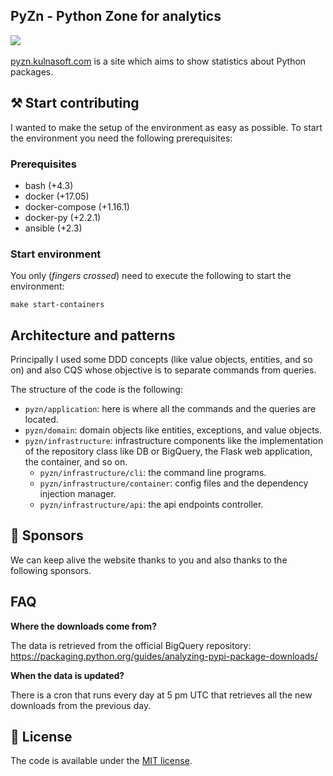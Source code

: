 ## PyZn - Python Zone for analytics 

<p>
  <a aria-label="KhulnaSoft logo" href="https://khulnasoft.com/"><img src="https://img.shields.io/badge/MADE%20BY%20KhulnaSoft-000000.svg?style=for-the-badge&logo=KhulnaSoft&labelColor=000"></a>
  <a aria-label="License" href="https://github.com/khulnasoft/pyzn/blob/main/LICENSE"><img alt="" src="https://img.shields.io/npm/l/turbo.svg?style=for-the-badge&labelColor=000000&color="></a>
</p>

[pyzn.kulnasoft.com](https://pyzn.kulnasoft.com) is a site which aims to show statistics about Python packages.

## ⚒️ Start contributing
I wanted to make the setup of the environment as easy as possible. To start the environment you need the 
following prerequisites:

### Prerequisites
  * bash (+4.3)
  * docker (+17.05)
  * docker-compose (+1.16.1)
  * docker-py (+2.2.1)
  * ansible (+2.3)
  
### Start environment
You only (_fingers crossed_) need to execute the following to start the environment:

```commandline
make start-containers
```

## Architecture and patterns
Principally I used some DDD concepts (like value objects, entities, and so on) and also CQS whose objective is to
separate commands from queries.

The structure of the code is the following:
  * `pyzn/application`: here is where all the commands and the queries are located.
  * `pyzn/domain`: domain objects like entities, exceptions, and value objects.
  * `pyzn/infrastructure`: infrastructure components like the implementation of the repository
    class like DB or BigQuery, the Flask web application, the container, and so on.
    * `pyzn/infrastructure/cli`: the command line programs.
    * `pyzn/infrastructure/container`: config files and the dependency injection manager.
    * `pyzn/infrastructure/api`: the api endpoints controller.


## 💖 Sponsors

We can keep alive the website thanks to you and also thanks to the following sponsors.

<!-- sponsors -->
<!-- sponsors -->

## FAQ
**Where the downloads come from?**

The data is retrieved from the official BigQuery repository: https://packaging.python.org/guides/analyzing-pypi-package-downloads/

**When the data is updated?**

There is a cron that runs every day at 5 pm UTC that retrieves all the new downloads from the previous day.

## 🚩 License
The code is available under the [MIT license](LICENSE.md).
